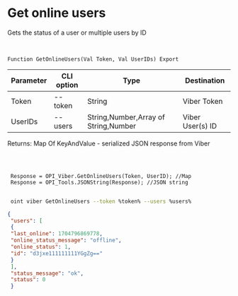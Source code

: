﻿---
sidebar_position: 4
---

# Get online users
 Gets the status of a user or multiple users by ID


<br/>


`Function GetOnlineUsers(Val Token, Val UserIDs) Export`

 | Parameter | CLI option | Type | Destination |
 |-|-|-|-|
 | Token | --token | String | Viber Token |
 | UserIDs | --users | String,Number,Array of String,Number | Viber User(s) ID |

 
 Returns: Map Of KeyAndValue - serialized JSON response from Viber

<br/>




```bsl title="Code example"
 
 Response = OPI_Viber.GetOnlineUsers(Token, UserID); //Map
 Response = OPI_Tools.JSONString(Response); //JSON string
```
	


```sh title="CLI command example"
 
 oint viber GetOnlineUsers --token %token% --users %users%

```

```json title="Result"
{
 "users": [
 {
 "last_online": 1704796869778,
 "online_status_message": "offline",
 "online_status": 1,
 "id": "d3jxe111111111YGgZg=="
 }
 ],
 "status_message": "ok",
 "status": 0
 }
```
